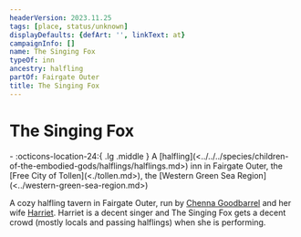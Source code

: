 ```yaml
---
headerVersion: 2023.11.25
tags: [place, status/unknown]
displayDefaults: {defArt: '', linkText: at}
campaignInfo: []
name: The Singing Fox
typeOf: inn
ancestry: halfling
partOf: Fairgate Outer
title: The Singing Fox
---
```

# The Singing Fox
<div class="grid cards ext-narrow-margin ext-one-column" markdown>
-    :octicons-location-24:{ .lg .middle } A [halfling](<../../../species/children-of-the-embodied-gods/halflings/halflings.md>) inn in Fairgate Outer, the [Free City of Tollen](<./tollen.md>), the [Western Green Sea Region](<../western-green-sea-region.md>)  
</div>


A cozy halfling tavern in Fairgate Outer, run by [Chenna Goodbarrel](<../../../people/halflings/chenna-goodbarrel.md>) and her wife [Harriet](<../../../people/halflings/harriet-goodbarrel.md>). Harriet is a decent singer and The Singing Fox gets a decent crowd (mostly locals and passing halflings) when she is performing. 